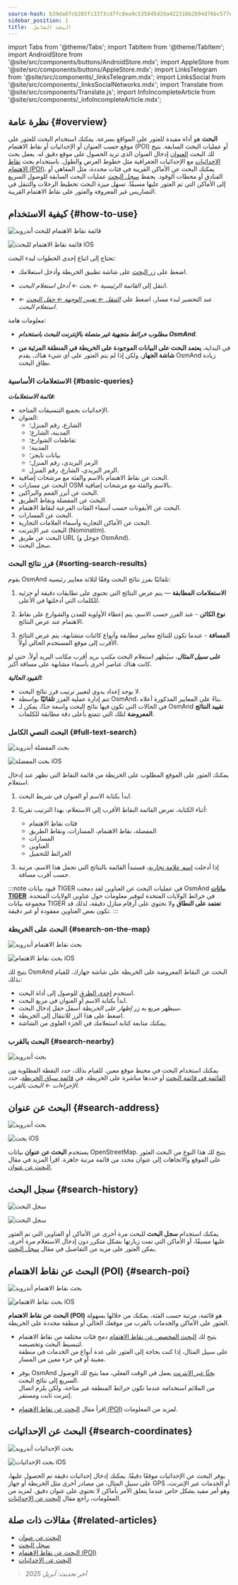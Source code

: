 ```yaml
---
source-hash: b39da87cb283fc3373cd7fc8ea9c535845d2da42231bb2b94d76bc577ea35ed4
sidebar_position: 1
title:  البحث الشامل
---
```

import Tabs from '@theme/Tabs';
import TabItem from '@theme/TabItem';
import AndroidStore from '@site/src/components/buttons/AndroidStore.mdx';
import AppleStore from '@site/src/components/buttons/AppleStore.mdx';
import LinksTelegram from '@site/src/components/_linksTelegram.mdx';
import LinksSocial from '@site/src/components/_linksSocialNetworks.mdx';
import Translate from '@site/src/components/Translate.js';
import InfoIncompleteArticle from '@site/src/components/_infoIncompleteArticle.mdx';



<InfoIncompleteArticle/>


## نظرة عامة {#overview}

**البحث** هو أداة مفيدة للعثور على المواقع بسرعة. يمكنك استخدام البحث للعثور على موقع حسب العنوان أو الإحداثيات أو نقاط الاهتمام (POI) أو عمليات البحث السابقة. يتيح لك البحث [العنوان](#search-address) إدخال العنوان الذي تريد الحصول على موقع دقيق له. يعمل بحث [الإحداثيات](#search-coordinates) مع الإحداثيات الجغرافية مثل خطوط العرض والطول. باستخدام بحث [نقاط الاهتمام (POI)](#search-poi)، يمكنك البحث عن الأماكن القريبة في فئات محددة، مثل المقاهي أو الفنادق أو محطات الوقود. يحفظ [سجل البحث](#search-history) عمليات البحث السابقة للوصول السريع إلى الأماكن التي تم العثور عليها مسبقًا. تسهل ميزة البحث تخطيط الرحلات والتنقل في التضاريس غير المعروفة والعثور على نقاط الاهتمام القريبة.


## كيفية الاستخدام {#how-to-use}

<Tabs groupId="operating-systems" queryString="operating-systems">

<TabItem value="android" label="أندرويد">

![قائمة نقاط الاهتمام للبحث أندرويد](@site/static/img/search/poi_list_android.png)

</TabItem>

<TabItem value="ios" label="iOS">

![قائمة نقاط الاهتمام للبحث iOS](@site/static/img/search/poi_list_1_ios.png)  

</TabItem>

</Tabs>

تحتاج إلى اتباع إحدى الخطوات لبدء البحث:

- اضغط على [زر البحث](../widgets/map-buttons.md#search) على شاشة تطبيق الخريطة وأدخل استعلامك.

- انتقل إلى *القائمة الرئيسية ← بحث ← أدخل استعلام البحث*.

- عند التحضير لبدء مسار، اضغط على [*التنقل ← تعيين الوجهة ← حقل البحث*](../navigation/setup/route-navigation.md#set-target-point) *← استعلام البحث*.  


معلومات هامة:

- ***مطلوب خرائط متجهية غير متصلة بالإنترنت للبحث باستخدام OsmAnd***.

- في البداية، **يعتمد البحث على البيانات الموجودة على الخريطة في المنطقة المرئية من شاشة الجهاز**، ولكن إذا لم يتم العثور على أي شيء هناك، يقدم OsmAnd زيادة نطاق البحث.  

### الاستعلامات الأساسية {#basic-queries}

***قائمة الاستعلامات*:**

- الإحداثيات بجميع التنسيقات المتاحة.
- العنوان:
    - الشارع، رقم المنزل؛
    - المدينة، الشارع؛
    - تقاطعات الشوارع؛
    - المدينة؛
    - بيانات تايجر؛
    - الرمز البريدي، رقم المنزل؛
    - الرمز البريدي، الشارع، رقم المنزل.
- البحث عن نقاط الاهتمام بالاسم والفئة مع مرشحات إضافية.
- البحث عن مسارات OSM بالاسم والفئة مع مرشحات إضافية.
- البحث عن أبرز القمم والبراكين.
- البحث عن المفضلة ونقاط الطريق.
- البحث عن الأيقونات حسب أسماء الفئات الفرعية لنقاط الاهتمام.
- البحث عن المسارات.
- البحث عن الأماكن التجارية وأسماء العلامات التجارية.
- البحث عبر الإنترنت (Nominatim).
- البحث عن طريق URL (جوجل و OsmAnd).
- سجل البحث.

<!--
***التنسيقات المدعومة*:**  

***يمكن استخدام العلامات*** كاستعلام بحث. تتكون من ***مفتاح وقيمة***، على سبيل المثال:
*addr:street=StreetName*.  
لتجنب الارتباك، يتم أحيانًا إحاطة المفتاح أو القيمة بعلامات اقتباس: **key="value" أو "key"="value"**. علامات الاقتباس وعلامة التساوي ليست جزءًا من محتوى العلامة.
-->

### فرز نتائج البحث {#sorting-search-results}

يقوم OsmAnd تلقائيًا بفرز نتائج البحث وفقًا لثلاثة معايير رئيسية:

1. **الاستعلامات المطابقة** — يتم عرض النتائج التي تحتوي على تطابقات دقيقة أو جزئية للكلمات التي أدخلتها في الأعلى.

2. **نوع الكائن** - عند الفرز حسب الاسم، يتم إعطاء الأولوية للمدن والشوارع على نقاط الاهتمام عند عرض النتائج.

3. **المسافة** - عندما تكون للنتائج معايير مطابقة وأنواع كائنات متشابهة، يتم عرض النتائج الأقرب إلى موقع المستخدم الحالي أولاً.

***على سبيل المثال***، سيُظهر استعلام البحث *مكتب بريد* أقرب مكاتب البريد أولاً، حتى لو كانت هناك عناصر أخرى بأسماء مشابهة على مسافة أكبر.  

***القيود الحالية:***

- لا يوجد إعداد يدوي لتغيير ترتيب فرز نتائج البحث.
- تتم إدارة عملية الفرز **تلقائيًا** بواسطة OsmAnd، بناءً على المعايير المذكورة أعلاه.
- في الحالات التي تكون فيها نتائج البحث واسعة جدًا، يمكن لـ OsmAnd **تقييد النتائج المعروضة** لتلك التي تتمتع بأعلى دقة مطابقة للكلمات.


### البحث النصي الكامل {#full-text-search}

<Tabs groupId="operating-systems" queryString="operating-systems">

<TabItem value="android" label="أندرويد">

![بحث المفضلة أندرويد](@site/static/img/search/favorite_search_android.png)

</TabItem>

<TabItem value="ios" label="iOS">

![بحث المفضلة iOS](@site/static/img/search/favorite_search_ios.png)  

</TabItem>

</Tabs>

يمكنك العثور على الموقع المطلوب على الخريطة من قائمة النقاط التي تظهر عند إدخال استعلام.

1. ابدأ بكتابة الاسم أو العنوان في شريط البحث.

2. أثناء الكتابة، تعرض القائمة النقاط الأقرب إلى الاستعلام، بهذا الترتيب تقريبًا:
    - فئات نقاط الاهتمام
    - المفضلة، نقاط الاهتمام، المسارات، ونقاط الطريق
    - المسارات
    - العناوين
    - الخرائط للتحميل

3. إذا أدخلت [اسم علامة تجارية](../search/search-poi.md#how-to-use)، فستبدأ القائمة بالنتائج التي تحمل هذا الاسم، مرتبة حسب أقرب مسافة.

:::note قيود بيانات TIGER في عمليات البحث عن العناوين
لقد دمجت OsmAnd [**بيانات TIGER**](../../technical/algorithms/trace-address-search-issues.md#trace-address-search-issues#us-address-search-and-tiger-data) في خرائط الولايات المتحدة لتوفير معلومات حول عناوين الولايات المتحدة. مجموعة بيانات TIGER **تعتمد على النطاق** ولا تحتوي على أرقام منازل دقيقة، لذلك قد تكون بعض العناوين مفقودة أو غير دقيقة.
:::


### البحث على الخريطة {#search-on-the-map}

<Tabs groupId="operating-systems" queryString="operating-systems">

<TabItem value="android" label="أندرويد">

![بحث نقاط الاهتمام أندرويد](@site/static/img/search/poi_overlay_android.png)

</TabItem>

<TabItem value="ios" label="iOS">  

![بحث نقاط الاهتمام iOS](@site/static/img/search/poi_overlay_ios.png)

</TabItem>

</Tabs>

يتيح لك OsmAnd البحث عن النقاط المعروضة على الخريطة على شاشة جهازك. للقيام بذلك:

- استخدم [إحدى الطرق](#how-to-use) للوصول إلى أداة البحث.
- ابدأ بكتابة الاسم أو العنوان في مربع البحث.
- سيظهر مربع به زر *إظهار على الخريطة* أسفل حقل إدخال البحث.
- اضغط على هذا الزر للانتقال إلى الخريطة.
- يمكنك متابعة كتابة استعلامك في الجزء العلوي من الشاشة.


### البحث بالقرب {#search-nearby}

![بحث أندرويد](@site/static/img/search/search_all_near_location_andr.png)

يمكنك استخدام البحث في محيط موقع معين. للقيام بذلك، حدد النقطة المطلوبة [من القائمة في قائمة البحث](#full-text-search) أو حددها مباشرة على الخريطة. في [قائمة سياق الخريطة](../map/map-context-menu.md#actions)، حدد *الإجراءات ← البحث بالقرب*.


## البحث عن عنوان {#search-address}

<Tabs groupId="operating-systems" queryString="operating-systems">

<TabItem value="android" label="أندرويد">

![بحث أندرويد](@site/static/img/search/search_address_2_andr.png)

</TabItem>

<TabItem value="ios" label="iOS">

![بحث iOS](@site/static/img/search/street_search_ios.png)  

</TabItem>

</Tabs>

يستخدم **البحث عن عنوان** بيانات OpenStreetMap. يتيح لك هذا النوع من البحث العثور على الموقع والاتجاهات إلى عنوان محدد من قائمة مرتبة جاهزة. اقرأ المزيد في مقال [البحث عن عنوان](./search-address.md).


## سجل البحث {#search-history}

<Tabs groupId="operating-systems" queryString="operating-systems">

<TabItem value="android" label="أندرويد">

![سجل البحث](@site/static/img/search/history_search_android.png)

</TabItem>

<TabItem value="ios" label="iOS">

![سجل البحث](@site/static/img/search/history_search_ios.png)

</TabItem>

</Tabs>

يمكنك استخدام **سجل البحث** للبحث مرة أخرى عن الأماكن أو العناوين التي تم العثور عليها مسبقًا، أو الأماكن التي تمت زيارتها بشكل متكرر دون إدخال الاستعلام مرة أخرى. يمكن العثور على مزيد من التفاصيل في مقال [سجل البحث](./search-history.md).


## البحث عن نقاط الاهتمام (POI) {#search-poi}

<Tabs groupId="operating-systems" queryString="operating-systems">

<TabItem value="android" label="أندرويد">

![بحث نقاط الاهتمام أندرويد](@site/static/img/search/search_poi_categoties_andr.png)

</TabItem>

<TabItem value="ios" label="iOS">

![بحث نقاط الاهتمام iOS](@site/static/img/search/search_poi_categoties_1_ios.png)

</TabItem>

</Tabs>

**البحث عن نقاط الاهتمام (POI)** هو قائمة، مرتبة حسب الفئة، يمكنك من خلالها بسهولة العثور على الأماكن والخدمات بالقرب من موقعك الحالي أو منطقة محددة على الخريطة.

- يتيح لك [البحث المخصص عن نقاط الاهتمام](./search-poi.md#custom-poi-search) دمج فئات مختلفة من نقاط الاهتمام لتبسيط البحث وتخصيصه.  
على سبيل المثال، إذا كنت بحاجة إلى العثور على عدة أنواع من الخدمات في منطقة معينة أو في جزء معين من المسار.

- يوفر OsmAnd [بحثًا عبر الإنترنت](./search-poi.md#online-search) يعمل في الوقت الفعلي، مما يتيح لك الوصول السريع إلى نتائج البحث.  
من الملائم استخدامه عندما تكون خرائط المنطقة غير متاحة، ولكن يلزم اتصال إنترنت ثابت ومستقر.

- اقرأ مقال [البحث عن نقاط الاهتمام (POI)](./search-poi.md) لمزيد من المعلومات.


## البحث عن الإحداثيات {#search-coordinates}

<Tabs groupId="operating-systems" queryString="operating-systems">

<TabItem value="android" label="أندرويد">

![بحث الإحداثيات أندرويد](@site/static/img/search/coordinates_search_android.png)

</TabItem>

<TabItem value="ios" label="iOS">

![بحث الإحداثيات iOS](@site/static/img/search/coordinates_search_ios.png)

</TabItem>

</Tabs>

يوفر البحث عن الإحداثيات موقعًا دقيقًا. يمكنك إدخال إحداثيات دقيقة تم الحصول عليها، على سبيل المثال، من مصادر أخرى مثل الخريطة أو جهاز GPS أو الخدمات عبر الإنترنت، وهو أمر مفيد بشكل خاص عندما يتعلق الأمر بأماكن لا تحتوي على عنوان دقيق. لمزيد من المعلومات، راجع مقال [البحث عن الإحداثيات](./search-coordinates.md).


## مقالات ذات صلة {#related-articles}

- [البحث عن عنوان](./search-address.md)
- [سجل البحث](./search-history.md)
- [البحث عن نقاط الاهتمام (POI)](./search-poi.md)
- [البحث عن الإحداثيات](./search-coordinates.md)

> *آخر تحديث: أبريل 2025*